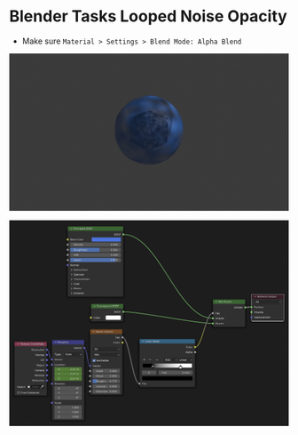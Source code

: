 # Blender Tasks Looped Noise Opacity

- Make sure `Material > Settings > Blend Mode: Alpha Blend`

![Looped Noise Opacity Render](assets/blender-tasks-looped-noise-opacity-render.png)

![Looped Noise Opacity Render](assets/blender-tasks-looped-noise-opacity-node-editor.png)
